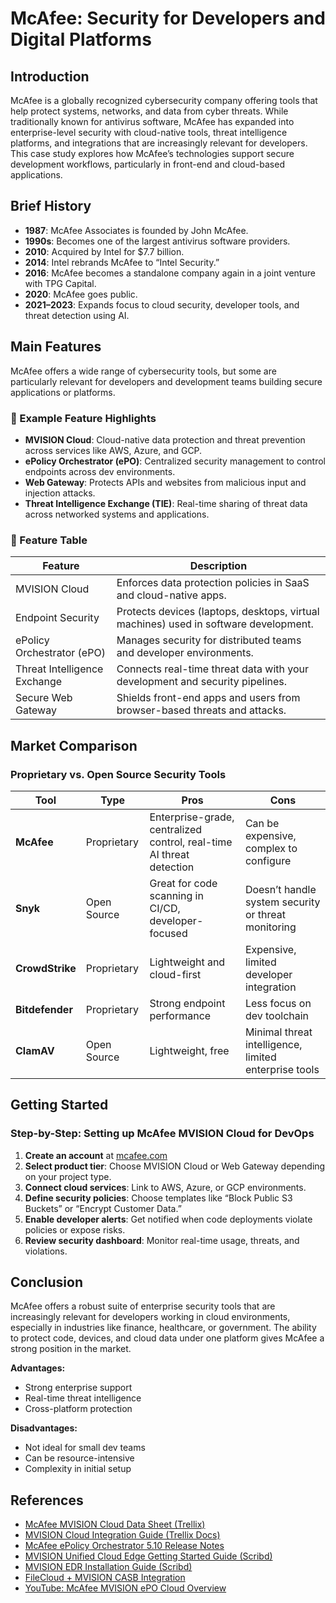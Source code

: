 
# McAfee: Security for Developers and Digital Platforms

## Introduction

McAfee is a globally recognized cybersecurity company offering tools that help protect systems, networks, and data from cyber threats. While traditionally known for antivirus software, McAfee has expanded into enterprise-level security with cloud-native tools, threat intelligence platforms, and integrations that are increasingly relevant for developers. This case study explores how McAfee’s technologies support secure development workflows, particularly in front-end and cloud-based applications.

## Brief History

- **1987**: McAfee Associates is founded by John McAfee.
- **1990s**: Becomes one of the largest antivirus software providers.
- **2010**: Acquired by Intel for $7.7 billion.
- **2014**: Intel rebrands McAfee to “Intel Security.”
- **2016**: McAfee becomes a standalone company again in a joint venture with TPG Capital.
- **2020**: McAfee goes public.
- **2021–2023**: Expands focus to cloud security, developer tools, and threat detection using AI.

## Main Features

McAfee offers a wide range of cybersecurity tools, but some are particularly relevant for developers and development teams building secure applications or platforms.

### 🔐 Example Feature Highlights

- **MVISION Cloud**: Cloud-native data protection and threat prevention across services like AWS, Azure, and GCP.
- **ePolicy Orchestrator (ePO)**: Centralized security management to control endpoints across dev environments.
- **Web Gateway**: Protects APIs and websites from malicious input and injection attacks.
- **Threat Intelligence Exchange (TIE)**: Real-time sharing of threat data across networked systems and applications.

### 🧰 Feature Table

| Feature                        | Description |
|-------------------------------|-------------|
| MVISION Cloud                 | Enforces data protection policies in SaaS and cloud-native apps. |
| Endpoint Security             | Protects devices (laptops, desktops, virtual machines) used in software development. |
| ePolicy Orchestrator (ePO)    | Manages security for distributed teams and developer environments. |
| Threat Intelligence Exchange  | Connects real-time threat data with your development and security pipelines. |
| Secure Web Gateway            | Shields front-end apps and users from browser-based threats and attacks. |

## Market Comparison

### Proprietary vs. Open Source Security Tools

| Tool         | Type        | Pros                            | Cons                             |
|--------------|-------------|----------------------------------|----------------------------------|
| **McAfee**   | Proprietary | Enterprise-grade, centralized control, real-time AI threat detection | Can be expensive, complex to configure |
| **Snyk**     | Open Source | Great for code scanning in CI/CD, developer-focused | Doesn’t handle system security or threat monitoring |
| **CrowdStrike** | Proprietary | Lightweight and cloud-first | Expensive, limited developer integration |
| **Bitdefender** | Proprietary | Strong endpoint performance | Less focus on dev toolchain |
| **ClamAV**   | Open Source | Lightweight, free | Minimal threat intelligence, limited enterprise tools |

## Getting Started

### Step-by-Step: Setting up McAfee MVISION Cloud for DevOps

1. **Create an account** at [mcafee.com](https://www.mcafee.com/)
2. **Select product tier**: Choose MVISION Cloud or Web Gateway depending on your project type.
3. **Connect cloud services**: Link to AWS, Azure, or GCP environments.
4. **Define security policies**: Choose templates like “Block Public S3 Buckets” or “Encrypt Customer Data.”
5. **Enable developer alerts**: Get notified when code deployments violate policies or expose risks.
6. **Review security dashboard**: Monitor real-time usage, threats, and violations.

## Conclusion

McAfee offers a robust suite of enterprise security tools that are increasingly relevant for developers working in cloud environments, especially in industries like finance, healthcare, or government. The ability to protect code, devices, and cloud data under one platform gives McAfee a strong position in the market.

**Advantages:**
- Strong enterprise support
- Real-time threat intelligence
- Cross-platform protection

**Disadvantages:**
- Not ideal for small dev teams
- Can be resource-intensive
- Complexity in initial setup

## References

- [McAfee MVISION Cloud Data Sheet (Trellix)](https://www.trellix.com/enterprise/en-us/assets/data-sheets/ds-mvision-cloud.pdf)
- [MVISION Cloud Integration Guide (Trellix Docs)](https://docs.trellix.com/bundle/data-loss-prevention-11.6.x-interface-reference-guide/page/GUID-B6185F22-7E5A-4529-968C-B401ED7222ED.html)
- [McAfee ePolicy Orchestrator 5.10 Release Notes](https://docs.mcafee.com/zh-CN/bundle/epolicy-orchestrator-5.10.0-release-notes/page/GUID-154723B4-925E-4C2B-87B6-E484BB5D7F1F.html)
- [MVISION Unified Cloud Edge Getting Started Guide (Scribd)](https://www.scribd.com/document/702469703/mcafee-mvision-unified-cloud-edge-getting-started-11-2-2021)
- [MVISION EDR Installation Guide (Scribd)](https://www.scribd.com/document/592190592/mcafee-mvision-endpoint-detection-and-response-installation-guide-9-6-2022)
- [FileCloud + MVISION CASB Integration](https://www.filecloud.com/mcafee-mvision-casb-filecloud-integration/)
- [YouTube: McAfee MVISION ePO Cloud Overview](https://www.youtube.com/watch?v=lYKVpRPw6_c)
